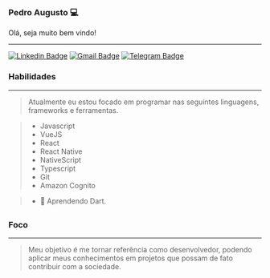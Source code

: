 ### Pedro Augusto 💻
<p>Olá, seja muito bem vindo! </p>

------------

[![Linkedin Badge](https://img.shields.io/badge/-LinkedIn-0096c7?style=for-the-badge&logo=Linkedin&logoColor=white&link=https:https://www.linkedin.com/in/pedroarm/)](https://www.linkedin.com/in/pedroarm/)
[![Gmail Badge](https://img.shields.io/badge/-Gmail-ef233c?style=for-the-badge&logo=Gmail&logoColor=white&link=mailto:p.augusto.rib@gmail.com)](mailto:p.augusto.rib@gmail.com)
[![Telegram Badge](https://img.shields.io/badge/-Telegram-0096c7?style=for-the-badge&logo=Telegram&logoColor=white&link=https:https://t.me/pedr0735)](https://t.me/pedr0735)



### Habilidades
------------

> Atualmente eu estou focado em programar nas seguintes linguagens, frameworks e ferramentas.

> - Javascript
> - VueJS
> - React
> - React Native
> - NativeScript
> - Typescript
> - Git
> - Amazon Cognito

> - 🌱  Aprendendo Dart.

##

### Foco
------------

> Meu objetivo é me tornar referência como desenvolvedor, podendo aplicar meus conhecimentos em projetos que possam de fato contribuir com a sociedade.

